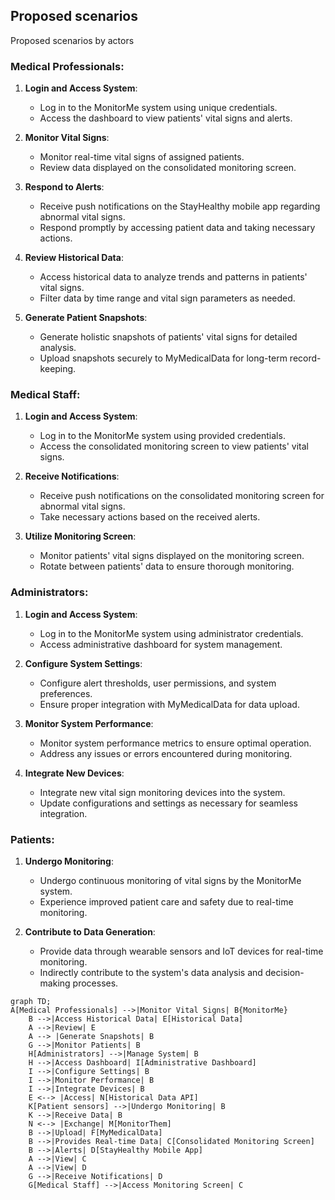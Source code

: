 ## Proposed scenarios
Proposed scenarios by actors

### Medical Professionals:
1. **Login and Access System**:
   - Log in to the MonitorMe system using unique credentials.
   - Access the dashboard to view patients' vital signs and alerts.

2. **Monitor Vital Signs**:
   - Monitor real-time vital signs of assigned patients.
   - Review data displayed on the consolidated monitoring screen.

3. **Respond to Alerts**:
   - Receive push notifications on the StayHealthy mobile app regarding abnormal vital signs.
   - Respond promptly by accessing patient data and taking necessary actions.

4. **Review Historical Data**:
   - Access historical data to analyze trends and patterns in patients' vital signs.
   - Filter data by time range and vital sign parameters as needed.

5. **Generate Patient Snapshots**:
   - Generate holistic snapshots of patients' vital signs for detailed analysis.
   - Upload snapshots securely to MyMedicalData for long-term record-keeping.

### Medical Staff:
1. **Login and Access System**:
   - Log in to the MonitorMe system using provided credentials.
   - Access the consolidated monitoring screen to view patients' vital signs.

2. **Receive Notifications**:
   - Receive push notifications on the consolidated monitoring screen for abnormal vital signs.
   - Take necessary actions based on the received alerts.

3. **Utilize Monitoring Screen**:
   - Monitor patients' vital signs displayed on the monitoring screen.
   - Rotate between patients' data to ensure thorough monitoring.

### Administrators:
1. **Login and Access System**:
   - Log in to the MonitorMe system using administrator credentials.
   - Access administrative dashboard for system management.

2. **Configure System Settings**:
   - Configure alert thresholds, user permissions, and system preferences.
   - Ensure proper integration with MyMedicalData for data upload.

3. **Monitor System Performance**:
   - Monitor system performance metrics to ensure optimal operation.
   - Address any issues or errors encountered during monitoring.

4. **Integrate New Devices**:
   - Integrate new vital sign monitoring devices into the system.
   - Update configurations and settings as necessary for seamless integration.

### Patients:
1. **Undergo Monitoring**:
   - Undergo continuous monitoring of vital signs by the MonitorMe system.
   - Experience improved patient care and safety due to real-time monitoring.

2. **Contribute to Data Generation**:
   - Provide data through wearable sensors and IoT devices for real-time monitoring.
   - Indirectly contribute to the system's data analysis and decision-making processes.

```mermaid
graph TD;
A[Medical Professionals] -->|Monitor Vital Signs| B{MonitorMe} 
    B -->|Access Historical Data| E[Historical Data]
    A -->|Review| E
    A --> |Generate Snapshots| B
    G -->|Monitor Patients| B
    H[Administrators] -->|Manage System| B
    H -->|Access Dashboard| I[Administrative Dashboard]
    I -->|Configure Settings| B
    I -->|Monitor Performance| B
    I -->|Integrate Devices| B
    E <--> |Access| N[Historical Data API]
    K[Patient sensors] -->|Undergo Monitoring| B
    K -->|Receive Data| B
    N <--> |Exchange| M[MonitorThem]
    B -->|Upload| F[MyMedicalData]
    B -->|Provides Real-time Data| C[Consolidated Monitoring Screen]
    B -->|Alerts| D[StayHealthy Mobile App]
    A -->|View| C
    A -->|View| D
    G -->|Receive Notifications| D
    G[Medical Staff] -->|Access Monitoring Screen| C
```
